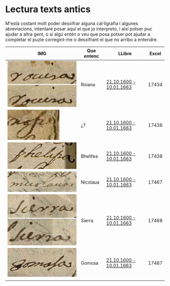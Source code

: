 # Lectura texts antics

M'està costant molt poder desxifrar alguna cal·ligrafia i algunes abreviacions, intentaré posar aquí el que jo interpreto, i així potser puc ajudar a altra gent, o si algú entén o veu que posa potser pot ajudar a completar el puzle corregint-me o desxifrant el que no arribo a entendre.



| IMG  | Que entenc | LLibre | Excel |
| ------------- | ------------- | ------------- | ------------- |
| ![](https://github.com/arbreFamiliar/DadesGenerals/blob/master/Lectura/imatges/Arbeca/Baptismes/21.10.1600-10.01.1663/1.PNG) ![](https://github.com/arbreFamiliar/DadesGenerals/blob/master/Lectura/imatges/Arbeca/Baptismes/21.10.1600-10.01.1663/2.PNG)  | Roiana  | [21.10.1600 - 10.01.1663](https://arxiuenlinia.ahat.cat/Document/0000013893#imatge-3) | 17434 |
|  ![](https://github.com/arbreFamiliar/DadesGenerals/blob/master/Lectura/imatges/Arbeca/Baptismes/21.10.1600-10.01.1663/3.PNG) | ¿?  | [21.10.1600 - 10.01.1663](https://arxiuenlinia.ahat.cat/Document/0000013893#imatge-3) | 17436 |
|  ![](https://github.com/arbreFamiliar/DadesGenerals/blob/master/Lectura/imatges/Arbeca/Baptismes/21.10.1600-10.01.1663/4.PNG) | Bhelifea  | [21.10.1600 - 10.01.1663](https://arxiuenlinia.ahat.cat/Document/0000013893#imatge-4) | 17438 |
|  ![](https://github.com/arbreFamiliar/DadesGenerals/blob/master/Lectura/imatges/Arbeca/Baptismes/21.10.1600-10.01.1663/5.PNG) | Nicolaua  | [21.10.1600 - 10.01.1663](https://arxiuenlinia.ahat.cat/Document/0000013893#imatge-9) | 17467 |
|  ![](https://github.com/arbreFamiliar/DadesGenerals/blob/master/Lectura/imatges/Arbeca/Baptismes/21.10.1600-10.01.1663/6.PNG) ![](https://github.com/arbreFamiliar/DadesGenerals/blob/master/Lectura/imatges/Arbeca/Baptismes/21.10.1600-10.01.1663/7.PNG) | Sierra  | [21.10.1600 - 10.01.1663](https://arxiuenlinia.ahat.cat/Document/0000013893#imatge-9) | 17468 |
|  ![](https://github.com/arbreFamiliar/DadesGenerals/blob/master/Lectura/imatges/Arbeca/Baptismes/21.10.1600-10.01.1663/8.PNG) | Gomosa  | [21.10.1600 - 10.01.1663](https://arxiuenlinia.ahat.cat/Document/0000013893#imatge-9) | 17487 |
|   |   |  |